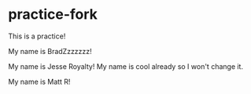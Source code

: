 # practice-fork
This is a practice!

My name is BradZzzzzzz!

My name is Jesse Royalty! My name is cool already so I won't change it.

My name is Matt R!
